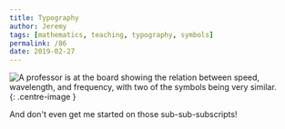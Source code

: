 ```yaml
---
title: Typography
author: Jeremy
tags: [mathematics, teaching, typography, symbols]
permalink: /86
date: 2019-02-27
---
```


![A professor is at the board showing the relation between speed, wavelength, and frequency, with two of the symbols being very similar.](https://res.cloudinary.com/dh3hm8pb7/image/upload/c_scale,q_auto:best/v1535842782/Handwaving/Published/Typography.png){: .centre-image }

And don't even get me started on those sub-sub-subscripts!